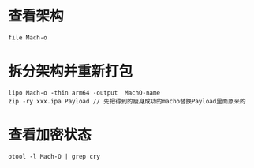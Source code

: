 # 查看架构
`file Mach-o`

# 拆分架构并重新打包
```
lipo Mach-o -thin arm64 -output  MachO-name
zip -ry xxx.ipa Payload // 先把得到的瘦身成功的macho替换Payload里面原来的
```

# 查看加密状态
`otool -l Mach-O | grep cry`